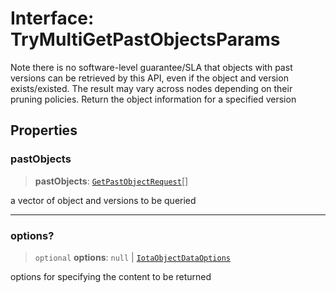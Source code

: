 # Interface: TryMultiGetPastObjectsParams

Note there is no software-level guarantee/SLA that objects with past versions can be retrieved by
this API, even if the object and version exists/existed. The result may vary across nodes depending
on their pruning policies. Return the object information for a specified version

## Properties

### pastObjects

> **pastObjects**: [`GetPastObjectRequest`](GetPastObjectRequest.md)[]

a vector of object and versions to be queried

---

### options?

> `optional` **options**: `null` \| [`IotaObjectDataOptions`](IotaObjectDataOptions.md)

options for specifying the content to be returned
